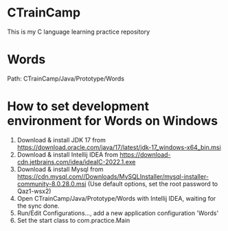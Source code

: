 # CTrainCamp
This is my C language learning practice repository

# Words
Path: CTrainCamp/Java/Prototype/Words

# How to set development environment for Words on Windows
1. Download & install JDK 17 from https://download.oracle.com/java/17/latest/jdk-17_windows-x64_bin.msi
2. Download & install Intellij IDEA from https://download-cdn.jetbrains.com/idea/ideaIC-2022.1.exe
3. Download & install Mysql from https://cdn.mysql.com//Downloads/MySQLInstaller/mysql-installer-community-8.0.28.0.msi (Use default options, set the root password to Qaz1-wsx2)
4. Open CTrainCamp/Java/Prototype/Words with Intellij IDEA, waiting for the sync done.
5. Run/Edit Configurations..., add a new application configuration 'Words'
6. Set the start class to com.practice.Main
